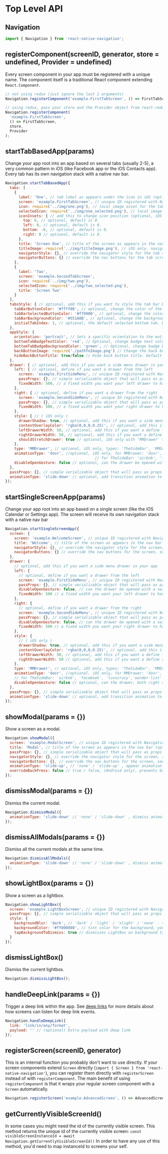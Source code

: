 # Top Level API

## Navigation

```js
import { Navigation } from 'react-native-navigation';
```

## registerComponent(screenID, generator, store = undefined, Provider = undefined)

Every screen component in your app must be registered with a unique name. The component itself is a traditional React component extending `React.Component`.

```js
// not using redux (just ignore the last 2 arguments)
Navigation.registerComponent('example.FirstTabScreen', () => FirstTabScreen);

// using redux, pass your store and the Provider object from react-redux
Navigation.registerComponent(
  'example.FirstTabScreen',
  () => FirstTabScreen,
  store,
  Provider
);
```

## startTabBasedApp(params)

Change your app root into an app based on several tabs (usually 2-5), a very common pattern in iOS (like Facebook app or the iOS Contacts app). Every tab has its own navigation stack with a native nav bar.

```js
Navigation.startTabBasedApp({
  tabs: [
    {
      label: 'One', // tab label as appears under the icon in iOS (optional)
      screen: 'example.FirstTabScreen', // unique ID registered with Navigation.registerScreen
      icon: require('../img/one.png'), // local image asset for the tab icon unselected state (optional on iOS)
      selectedIcon: require('../img/one_selected.png'), // local image asset for the tab icon selected state (optional)
      iconInsets: { // add this to change icon position (optional, iOS only).
        top: 6, // optional, default is 0.
        left: 0, // optional, default is 0.
        bottom: -6, // optional, default is 0.
        right: 0 // optional, default is 0.
      },
      title: 'Screen One', // title of the screen as appears in the nav bar (optional)
      titleImage: require('../img/titleImage.png'), // iOS only. navigation bar title image instead of the title text of the pushed screen (optional)
      navigatorStyle: {}, // override the navigator style for the tab screen, see "Styling the navigator" below (optional),
      navigatorButtons: {} // override the nav buttons for the tab screen, see "Adding buttons to the navigator" below (optional)
    },
    {
      label: 'Two',
      screen: 'example.SecondTabScreen',
      icon: require('../img/two.png'),
      selectedIcon: require('../img/two_selected.png'),
      title: 'Screen Two'
    }
  ],
  tabsStyle: { // optional, add this if you want to style the tab bar beyond the defaults
    tabBarButtonColor: '#ffff00', // optional, change the color of the tab icons and text (also unselected). On Android, add this to appStyle
    tabBarSelectedButtonColor: '#ff9900', // optional, change the color of the selected tab icon and text (only selected). On Android, add this to appStyle
    tabBarBackgroundColor: '#551A8B', // optional, change the background color of the tab bar
    initialTabIndex: 1, // optional, the default selected bottom tab. Default: 0. On Android, add this to appStyle
  },
  appStyle: {
    orientation: 'portrait', // Sets a specific orientation to the entire app. Default: 'auto'. Supported values: 'auto', 'landscape', 'portrait'
    bottomTabBadgeTextColor: 'red', // Optional, change badge text color. Android only
    bottomTabBadgeBackgroundColor: 'green', // Optional, change badge background color. Android only
    backButtonImage: require('./pathToImage.png') // Change the back button default arrow image with provided image. iOS only
    hideBackButtonTitle: true/false // Hide back button title. Default is false. If `backButtonTitle` provided so it will take into account and the `backButtonTitle` value will show. iOS only
  },
  drawer: { // optional, add this if you want a side menu drawer in your app
    left: { // optional, define if you want a drawer from the left
      screen: 'example.FirstSideMenu', // unique ID registered with Navigation.registerScreen
      passProps: {}, // simple serializable object that will pass as props to all top screens (optional),
      fixedWidth: 500, // a fixed width you want your left drawer to have (optional)
    },
    right: { // optional, define if you want a drawer from the right
      screen: 'example.SecondSideMenu', // unique ID registered with Navigation.registerScreen
      passProps: {}, // simple serializable object that will pass as props to all top screens (optional)
      fixedWidth: 500, // a fixed width you want your right drawer to have (optional)
    },
    style: { // ( iOS only )
      drawerShadow: true, // optional, add this if you want a side menu drawer shadow
      contentOverlayColor: 'rgba(0,0,0,0.25)', // optional, add this if you want a overlay color when drawer is open
      leftDrawerWidth: 50, // optional, add this if you want a define left drawer width (50=percent)
      rightDrawerWidth: 50, // optional, add this if you want a define right drawer width (50=percent)
      shouldStretchDrawer: true // optional, iOS only with 'MMDrawer' type, whether or not the panning gesture will “hard-stop” at the maximum width for a given drawer side, default : true
    },
    type: 'MMDrawer', // optional, iOS only, types: 'TheSideBar', 'MMDrawer' default: 'MMDrawer'
    animationType: 'door', //optional, iOS only, for MMDrawer: 'door', 'parallax', 'slide', 'slide-and-scale'
                                        // for TheSideBar: 'airbnb', 'facebook', 'luvocracy','wunder-list'
    disableOpenGesture: false // optional, can the drawer be opened with a swipe instead of button
  },
  passProps: {}, // simple serializable object that will pass as props to all top screens (optional)
  animationType: 'slide-down' // optional, add transition animation to root change: 'none', 'slide-down', 'fade'
});
```

## startSingleScreenApp(params)

Change your app root into an app based on a single screen (like the iOS Calendar or Settings app). The screen will receive its own navigation stack with a native nav bar

```js
Navigation.startSingleScreenApp({
  screen: {
    screen: 'example.WelcomeScreen', // unique ID registered with Navigation.registerScreen
    title: 'Welcome', // title of the screen as appears in the nav bar (optional)
    navigatorStyle: {}, // override the navigator style for the screen, see "Styling the navigator" below (optional)
    navigatorButtons: {} // override the nav buttons for the screen, see "Adding buttons to the navigator" below (optional)
  },
  drawer: {
    // optional, add this if you want a side menu drawer in your app
    left: {
      // optional, define if you want a drawer from the left
      screen: 'example.FirstSideMenu', // unique ID registered with Navigation.registerScreen
      passProps: {}, // simple serializable object that will pass as props to all top screens (optional)
      disableOpenGesture: false, // can the drawer be opened with a swipe instead of button (optional, Android only)
      fixedWidth: 500 // a fixed width you want your left drawer to have (optional)
    },
    right: {
      // optional, define if you want a drawer from the right
      screen: 'example.SecondSideMenu', // unique ID registered with Navigation.registerScreen
      passProps: {}, // simple serializable object that will pass as props to all top screens (optional)
      disableOpenGesture: false, // can the drawer be opened with a swipe instead of button (optional, Android only)
      fixedWidth: 500 // a fixed width you want your right drawer to have (optional)
    },
    style: {
      // ( iOS only )
      drawerShadow: true, // optional, add this if you want a side menu drawer shadow
      contentOverlayColor: 'rgba(0,0,0,0.25)', // optional, add this if you want a overlay color when drawer is open
      leftDrawerWidth: 50, // optional, add this if you want a define left drawer width (50=percent)
      rightDrawerWidth: 50 // optional, add this if you want a define right drawer width (50=percent)
    },
    type: 'MMDrawer', // optional, iOS only, types: 'TheSideBar', 'MMDrawer' default: 'MMDrawer'
    animationType: 'door', //optional, iOS only, for MMDrawer: 'door', 'parallax', 'slide', 'slide-and-scale'
    // for TheSideBar: 'airbnb', 'facebook', 'luvocracy','wunder-list'
    disableOpenGesture: false // optional, can the drawer, both right and left, be opened with a swipe instead of button
  },
  passProps: {}, // simple serializable object that will pass as props to all top screens (optional)
  animationType: 'slide-down' // optional, add transition animation to root change: 'none', 'slide-down', 'fade'
});
```

## showModal(params = {})

Show a screen as a modal.

```js
Navigation.showModal({
  screen: 'example.ModalScreen', // unique ID registered with Navigation.registerScreen
  title: 'Modal', // title of the screen as appears in the nav bar (optional)
  passProps: {}, // simple serializable object that will pass as props to the modal (optional)
  navigatorStyle: {}, // override the navigator style for the screen, see "Styling the navigator" below (optional)
  navigatorButtons: {}, // override the nav buttons for the screen, see "Adding buttons to the navigator" below (optional)
  animationType: 'slide-up', // 'none' / 'slide-up' , appear animation for the modal (optional, default 'slide-up')
  overrideBackPress: false // true / false, (Android only), prevents back button and hardware back button from hiding the dialog on Android, instead the [navigator event](https://wix.github.io/react-native-navigation/#/screen-api?id=setonnavigatoreventcallback) 'backPress' will be sent (optional)
});
```

## dismissModal(params = {})

Dismiss the current modal.

```js
Navigation.dismissModal({
  animationType: 'slide-down' // 'none' / 'slide-down' , dismiss animation for the modal (optional, default 'slide-down')
});
```

## dismissAllModals(params = {})

Dismiss all the current modals at the same time.

```js
Navigation.dismissAllModals({
  animationType: 'slide-down' // 'none' / 'slide-down' , dismiss animation for the modal (optional, default 'slide-down')
});
```

## showLightBox(params = {})

Show a screen as a lightbox.

```js
Navigation.showLightBox({
  screen: 'example.LightBoxScreen', // unique ID registered with Navigation.registerScreen
  passProps: {}, // simple serializable object that will pass as props to the lightbox (optional)
  style: {
    backgroundBlur: 'dark', // 'dark' / 'light' / 'xlight' / 'none' - the type of blur on the background
    backgroundColor: '#ff000080', // tint color for the background, you can specify alpha here (optional)
    tapBackgroundToDismiss: true // dismisses LightBox on background taps (optional)
  }
});
```

## dismissLightBox()

Dismiss the current lightbox.

```js
Navigation.dismissLightBox();
```

## handleDeepLink(params = {})

Trigger a deep link within the app. See [deep links](https://wix.github.io/react-native-navigation/#/deep-links) for more details about how screens can listen for deep link events.

```js
Navigation.handleDeepLink({
  link: 'link/in/any/format',
  payload: '' // (optional) Extra payload with deep link
});
```

## registerScreen(screenID, generator)

This is an internal function you probably don't want to use directly. If your screen components extend `Screen` directly (`import { Screen } from 'react-native-navigation'`), you can register them directly with `registerScreen` instead of with `registerComponent`. The main benefit of using `registerComponent` is that it wraps your regular screen component with a `Screen` automatically.

```js
Navigation.registerScreen('example.AdvancedScreen', () => AdvancedScreen);
```

## getCurrentlyVisibleScreenId()

In some cases you might need the id of the currently visible screen. This method returns the unique id of the currently visible screen:
`const visibleScreenInstanceId = await Navigation.getCurrentlyVisibleScreenId()`
In order to have any use of this method, you'd need to map instanceId to screens your self.
